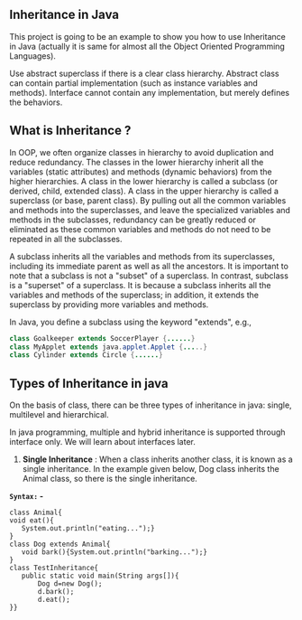 ## Inheritance in Java

This project is going to be an example to show you how to use Inheritance in Java (actually it is same for almost all
the Object Oriented Programming Languages).

Use abstract superclass if there is a clear class hierarchy. Abstract class can contain partial implementation (such as
instance variables and methods). Interface cannot contain any implementation, but merely defines the behaviors.


## What is Inheritance ?

In OOP, we often organize classes in hierarchy to avoid duplication and reduce redundancy. The classes in the lower
hierarchy inherit all the variables (static attributes) and methods (dynamic behaviors) from the higher hierarchies. A
class in the lower hierarchy is called a subclass (or derived, child, extended class). A class in the upper hierarchy is
called a superclass (or base, parent class). By pulling out all the common variables and methods into the superclasses,
and leave the specialized variables and methods in the subclasses, redundancy can be greatly reduced or eliminated as
these common variables and methods do not need to be repeated in all the subclasses.

A subclass inherits all the variables and methods from its superclasses, including its immediate parent as well as all
the ancestors. It is important to note that a subclass is not a "subset" of a superclass. In contrast, subclass is a
"superset" of a superclass. It is because a subclass inherits all the variables and methods of the superclass; in
addition, it extends the superclass by providing more variables and methods.

In Java, you define a subclass using the keyword "extends", e.g.,
```Java
class Goalkeeper extends SoccerPlayer {......}
class MyApplet extends java.applet.Applet {.....}
class Cylinder extends Circle {......}

```

## Types of Inheritance in java

On the basis of class, there can be three types of inheritance in java: single, multilevel and hierarchical.

In java programming, multiple and hybrid inheritance is supported through interface only. We will learn about interfaces later.

1) **Single Inheritance** : When a class inherits another class, it is known as a single inheritance. In the example given below, Dog class inherits the Animal class, so there is the single inheritance.

**`Syntax:` -**
 ```
class Animal{  
void eat(){
	System.out.println("eating...");}  
}  
class Dog extends Animal{  
	void bark(){System.out.println("barking...");}  
}  
class TestInheritance{  
	public static void main(String args[]){  
		Dog d=new Dog();  
		d.bark();  
		d.eat();  
}}  
```

